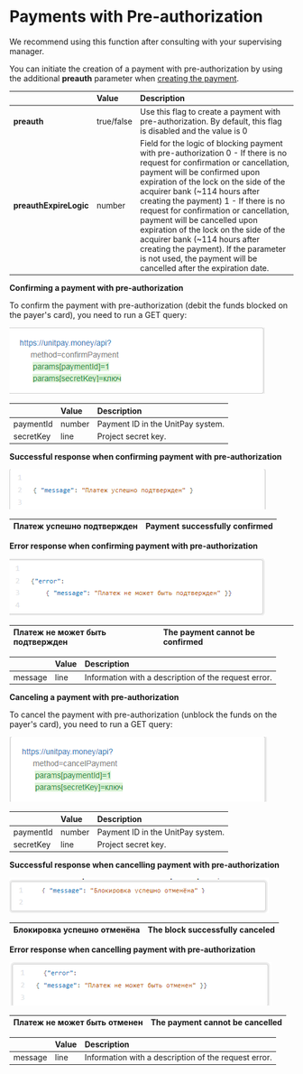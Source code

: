 # Payments with Pre-authorization

We recommend using this function after consulting with your supervising manager.

You can initiate the creation of a payment with pre-authorization by using the additional **preauth** parameter when [creating the payment](create-payment.md).

|  | **Value** | **Description** |
| :--- | :--- | :--- |
| **preauth** | true/false | Use this flag to create a payment with pre-authorization. By default, this flag is disabled and the value is 0 |
| **preauthExpireLogic** | number | Field for the logic of blocking payment with pre-authorization    0 - If there is no request for confirmation or cancellation, payment will be confirmed upon expiration of the lock on the side of the acquirer bank \(~114 hours after creating the payment\)  1 - If there is no request for confirmation or cancellation, payment will be cancelled upon expiration of the lock on the side of the acquirer bank \(~114 hours after creating the payment\). If the parameter is not used, the payment will be cancelled after the expiration date. |

**Confirming a payment with pre-authorization**

To confirm the payment with pre-authorization \(debit the funds blocked on the payer's card\), you need to run a GET query:

![](../.gitbook/assets/image%20%2832%29.png)

|  | **Value** | **Description** |
| :--- | :--- | :--- |
| paymentId | number | Payment ID in the UnitPay system. |
| secretKey | line | Project secret key. |

**Successful response when confirming payment with pre-authorization**

![](../.gitbook/assets/image.png)

| Платеж успешно подтвержден | Payment successfully confirmed |
| :--- | :--- |


**Error response when confirming payment with pre-authorization**

![](../.gitbook/assets/image%20%2838%29.png)

| Платеж не может быть подтвержден | The payment cannot be confirmed |
| :--- | :--- |


|  | **Value** | **Description** |
| :--- | :--- | :--- |
| message | line | Information with a description of the request error. |

**Canceling a payment with pre-authorization**

To cancel the payment with pre-authorization \(unblock the funds on the payer's card\), you need to run a GET query:

![](../.gitbook/assets/image%20%284%29.png)

|  | **Value** | **Description** |
| :--- | :--- | :--- |
| paymentId | number | Payment ID in the UnitPay system. |
| secretKey | line | Project secret key. |

**Successful response when cancelling payment with pre-authorization**

![](../.gitbook/assets/image%20%2837%29.png)

| Блокировка успешно отменёна | The block successfully canceled |
| :--- | :--- |


**Error response when cancelling payment with pre-authorization**

![](../.gitbook/assets/image%20%2842%29.png)

| Платеж не может быть отменен | The payment cannot be cancelled |
| :--- | :--- |


|  | **Value** | **Description** |
| :--- | :--- | :--- |
| message | line | Information with a description of the request error. |

